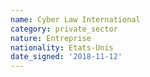 ```yaml
---
name: Cyber Law International
category: private_sector
nature: Entreprise
nationality: Etats-Unis
date_signed: '2018-11-12'
---
```

    